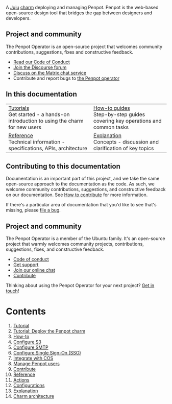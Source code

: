 A [Juju](https://juju.is/) [charm](https://documentation.ubuntu.com/juju/3.6/reference/charm/)
deploying and managing Penpot. Penpot is the web-based open-source design tool
that bridges the gap between designers and developers.

## Project and community

The Penpot Operator is an open-source project that welcomes community contributions, suggestions, fixes and constructive feedback.

* [Read our Code of Conduct](https://ubuntu.com/community/code-of-conduct)
* [Join the Discourse forum](https://discourse.charmhub.io/)
* [Discuss on the Matrix chat service](https://matrix.to/#/#charmhub-charmdev:ubuntu.com)
* Contribute and report bugs to [the Penpot operator](https://github.com/canonical/penpot-operator)

## In this documentation

|                                                                                                                                                                             |                                                                                                                                                |
|-----------------------------------------------------------------------------------------------------------------------------------------------------------------------------|------------------------------------------------------------------------------------------------------------------------------------------------|
| [Tutorials](tutorial/getting-started.md)</br>  Get started - a hands-on introduction to using the charm for new users </br> | [How-to guides](how-to/configure-s3.md) </br> Step-by-step guides covering key operations and common tasks |
| [Reference](reference/actions.md) </br> Technical information - specifications, APIs, architecture                                             | [Explanation](explanation/charm-architecture.md) </br> Concepts - discussion and clarification of key topics      |

## Contributing to this documentation

Documentation is an important part of this project, and we take the same open-source approach to the documentation as the code. As such, we welcome community contributions, suggestions, and constructive feedback on our documentation. See [How to contribute](how-to/contribute.md) for more information.

If there's a particular area of documentation that you'd like to see that's missing, please [file a bug](https://github.com/canonical/penpot-operator/issues).

## Project and community

The Penpot Operator is a member of the Ubuntu family. It's an open-source project that warmly welcomes community projects, contributions, suggestions, fixes, and constructive feedback.

- [Code of conduct](https://ubuntu.com/community/code-of-conduct)
- [Get support](https://discourse.charmhub.io/)
- [Join our online chat](https://matrix.to/#/#charmhub-charmdev:ubuntu.com)
- [Contribute](https://github.com/canonical/penpot-operator/blob/main/CONTRIBUTING.md)

Thinking about using the Penpot Operator for your next project? [Get in touch](https://matrix.to/#/#charmhub-charmdev:ubuntu.com)!

# Contents

1. [Tutorial](tutorial)
  1. [Tutorial: Deploy the Penpot charm](tutorial/getting-started.md)
1. [How-to](how-to)
  1. [Configure S3](how-to/configure-s3.md)
  1. [Configure SMTP](how-to/configure-smtp.md)
  1. [Configure Single Sign-On (SSO)](how-to/configure-sso.md)
  1. [Integrate with COS](how-to/integrate-with-cos.md)
  1. [Manage Penpot users](how-to/manage-users.md)
  1. [Contribute](how-to/contribute.md)
1. [Reference](reference)
  1. [Actions](reference/actions.md)
  1. [Configurations](reference/configurations.md)
1. [Explanation](explanation)
  1. [Charm architecture](explanation/charm-architecture.md)
